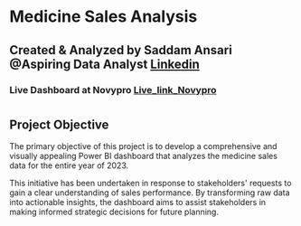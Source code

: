 # Medicine Sales Analysis

## Created & Analyzed by Saddam Ansari @Aspiring Data Analyst [Linkedin](https://www.linkedin.com/in/saddam-ansari-dataanalyst/)
### Live Dashboard at Novypro [Live_link_Novypro](https://project.novypro.com/KnF4wU)

#

## Project Objective

The primary objective of this project is to develop a comprehensive and visually appealing Power BI dashboard that analyzes the medicine sales data for the entire year of 2023. 

This initiative has been undertaken in response to stakeholders' requests to gain a clear understanding of sales performance. By transforming raw data into actionable insights, the dashboard aims to assist stakeholders in making informed strategic decisions for future planning.

#

